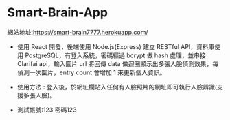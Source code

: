# Smart-Brain-App

網站地址:https://smart-brain7777.herokuapp.com/    

* 使用 React 開發，後端使用 Node.js(Express) 建立 RESTful API，資料庫使用 PostgreSQL，有登入系統，密碼經過 bcrypt 做 hash 處理，並串接 Clarifai api，輸入圖片 url 將回傳 data 做迴圈顯示出多張人臉偵測效果，每偵測一次圖片，entry count 會增加 1 來更新個人資訊。

* 使用方法 : 登入後，於網址欄貼入任何有人臉照片的網址即可執行人臉辨識(支援多張人臉)。  

* 測試帳號:123  密碼123 
